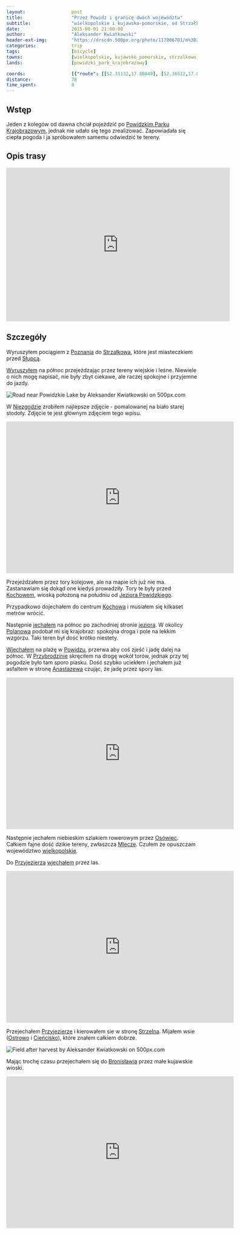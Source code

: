 ```yaml
---
layout:                 post
title:                  "Przez Powidz i granicę dwóch województw"
subtitle:               "wielkopolskie i kujawsko-pomorskie, od Strzałkowa do Strzelna"
date:                   2015-08-01 21:00:00
author:                 "Aleksander Kwiatkowski"
header-ext-img:         "https://drscdn.500px.org/photo/117006701/m%3D2048/3d23b55abe3b31f6a01d06f559db95e3"
categories:             trip
tags:                   [bicycle]
towns:                  [wielkopolskie, kujawsko_pomorskie, strzalkowo, powidz, orchowo, jeziora_wielkie, strzelno]
lands:                  [powidzki_park_krajobrazowy]

coords:                 [{"route": [[52.31132,17.80849], [52.36512,17.88866], [52.36397,17.93930], [52.41112,17.90909], [52.45162,18.02341], [52.48676,18.04436], [52.48017,18.08607], [52.53889,18.14547], [52.56467,18.10547], [52.62150,18.16006], [52.62182,18.12555], [52.64567,18.11594]], "type": "bicycle"}]
distance:               78
time_spent:             8
---
```


[vimeo-1]:               https://vimeo.com/135293381
[vimeo-2]:               https://vimeo.com/135331028
[vimeo-3]:               https://vimeo.com/135346227
[vimeo-4]:               https://vimeo.com/135350065
[vimeo-5]:               https://vimeo.com/135355794
[vimeo-6]:               https://vimeo.com/135615650
[vimeo-7]:               https://vimeo.com/135699638
[vimeo-8]:               https://vimeo.com/135737760
[vimeo-9]:               https://vimeo.com/135739799

[wiki-powidzki-park]:      https://pl.wikipedia.org/wiki/Powidzki_Park_Krajobrazowy
[wiki-jezioro-powidzkie]:  https://pl.wikipedia.org/wiki/Jezioro_Powidzkie
[wiki-poznan]:             https://pl.wikipedia.org/wiki/Pozna%C5%84
[wiki-strzalkowo]:         https://pl.wikipedia.org/wiki/Strza%C5%82kowo_(wojew%C3%B3dztwo_wielkopolskie)
[wiki-slupca]:             https://pl.wikipedia.org/wiki/S%C5%82upca
[wiki-niezgoda]:           https://pl.wikipedia.org/wiki/Niezgoda_(wojew%C3%B3dztwo_wielkopolskie)
[wiki-kochowo]:            https://pl.wikipedia.org/wiki/Kochowo
[wiki-polanowa]:           https://pl.wikipedia.org/wiki/Polanowo_(powiat_s%C5%82upecki)
[wiki-powidz]:             https://pl.wikipedia.org/wiki/Powidz_(wojew%C3%B3dztwo_wielkopolskie)
[wiki-przybrodzin]:        https://pl.wikipedia.org/wiki/Przybrodzin
[wiki-anastazewo]:         https://pl.wikipedia.org/wiki/Anastazewo
[wiki-osowiec]:            https://pl.wikipedia.org/wiki/Os%C3%B3wiec_(powiat_s%C5%82upecki)
[wiki-mlecze]:             https://pl.wikipedia.org/wiki/Mlecze
[wiki-wielkopolskie]:      https://pl.wikipedia.org/wiki/Wojew%C3%B3dztwo_wielkopolskie
[wiki-przyjezierze]:       https://pl.wikipedia.org/wiki/Przyjezierze_(wojew%C3%B3dztwo_kujawsko-pomorskie)
[wiki-strzelno]:           https://pl.wikipedia.org/wiki/Strzelno
[wiki-ostrowo]:            https://pl.wikipedia.org/wiki/Ostrowo_(wie%C5%9B_w_powiecie_mogile%C5%84skim)
[wiki-ciensisko]:          https://pl.wikipedia.org/wiki/Ciencisko
[wiki-bronislaw]:          https://pl.wikipedia.org/wiki/Bronis%C5%82aw_(powiat_mogile%C5%84ski)


Wstęp
-----

Jeden z kolegów od dawna chciał pojeździć po [Powidzkim Parku Krajobrazowym][wiki-powidzki-park],
jednak nie udało się tego zrealizować. Zapowiadała się ciepła pogoda i ja spróbowałem samemu
odwiedzić te tereny.

Opis trasy
----------

<iframe height='405' width='590' frameborder='0' allowtransparency='true' scrolling='no' src='https://www.strava.com/activities/359582810/embed/3537dc4e559003b3c45cfcf364eb07e265f36133'></iframe>

Szczegóły
---------

Wyruszyłem pociągiem z [Poznania][wiki-poznan] do [Strzałkowa][wiki-strzalkowo], które
jest miasteczkiem przed [Słupcą][wiki-slupca].

[Wyruszyłem][vimeo-1] na północ przejeżdzając przez tereny wiejskie i leśne.
Niewiele o nich mogę napisać, nie były zbyt ciekawe, ale raczej spokojne i przyjemne
do jazdy.

<div class='pixels-photo'>
  <p>
    <img src='https://drscdn.500px.org/photo/171796395/m%3D900/18551951b23e8c5fe50ecee6b3711b58' alt='Road near Powidzkie Lake by Aleksander Kwiatkowski on 500px.com'>
  </p>
  <a href='https://500px.com/photo/171796395/road-near-powidzkie-lake-by-aleksander-kwiatkowski' alt='Road near Powidzkie Lake by Aleksander Kwiatkowski on 500px.com'></a>
</div>
<script type='text/javascript' src='https://500px.com/embed.js'></script>

W [Niezgodzie][wiki-niezgoda] zrobiłem najlepsze zdjęcie - pomalowanej na biało
starej stodoły. Zdjęcie te jest głównym zdjęciem tego wpisu.

<div class="vimeo"><iframe src='http://player.vimeo.com/video/135331028' width="600" height="400" frameborder="0" webkitAllowFullScreen mozallowfullscreen allowFullScreen> </iframe></div>

Przejeżdzałem przez tory kolejowe, ale na mapie ich już nie ma. Zastanawiam się
dokąd one kiedyś prowadziły. Tory te były przed [Kochowem][wiki-kochowo],
wioską położoną na południu od [Jeziora Powidzkiego][wiki-jezioro-powidzkie].

Przypadkowo dojechałem do centrum [Kochowa][wiki-kochowo] i musiałem się
kilkaset metrów wrócić.

Następnie [jechałem][vimeo-3] na północ po zachodniej stronie [jeziora][wiki-jezioro-powidzkie].
W okolicy [Polanowa][wiki-polanowa] podobał mi się krajobraz:
spokojna droga i pole na lekkim wzgórzu. Taki teren był dość krótko niestety.

[Wjechałem][vimeo-4] na plażę w [Powidzu][wiki-powidz], przerwa aby coś zjeść i jadę dalej na
północ. W [Przybrodzinie][wiki-przybrodzin] skręciłem na drogę wokół torów,
jednak przy tej pogodzie było tam sporo piasku. Dość szybko uciekłem i jechałem
już asfaltem w stronę [Anastazewa][wiki-anastazewo] czując, że jadę przez
spory las.

<div class="vimeo"><iframe src='http://player.vimeo.com/video/135355794' width="600" height="400" frameborder="0" webkitAllowFullScreen mozallowfullscreen allowFullScreen> </iframe></div>

Następnie jechałem niebieskim szlakiem rowerowym przez [Osówiec][wiki-osowiec].
Całkiem fajne dość dzikie tereny, zwłaszcza [Mlecze][wiki-mlecze]. Czułem że opuszczam
województwo [wielkopolskie][wiki-wielkopolskie].

Do [Przyjezierza][wiki-przyjezierze] [wjechałem][vimeo-6] przez las.

<div class="vimeo"><iframe src='http://player.vimeo.com/video/135699638' width="600" height="400" frameborder="0" webkitAllowFullScreen mozallowfullscreen allowFullScreen> </iframe></div>

Przejechałem [Przyjezierze][wiki-przyjezierze] i kierowałem sie w stronę [Strzelna][wiki-strzelno].
Mijałem wsie ([Ostrowo][wiki-ostrowo] i [Cieńcisko][wiki-ciensisko]),
które znałem całkiem dobrze.

<div class='pixels-photo'>
  <p>
    <img src='https://drscdn.500px.org/photo/171797517/m%3D900/98f9d67786b79d2c3797e7821732d14d' alt='Field after harvest by Aleksander Kwiatkowski on 500px.com'>
  </p>
  <a href='https://500px.com/photo/171797517/field-after-harvest-by-aleksander-kwiatkowski' alt='Field after harvest by Aleksander Kwiatkowski on 500px.com'></a>
</div>
<script type='text/javascript' src='https://500px.com/embed.js'></script>

Mając trochę czasu przejechałem się do [Bronisławia][wiki-bronislaw] przez małe
kujawskie wioski.

<div class="vimeo"><iframe src='http://player.vimeo.com/video/135737760' width="600" height="400" frameborder="0" webkitAllowFullScreen mozallowfullscreen allowFullScreen> </iframe></div>
